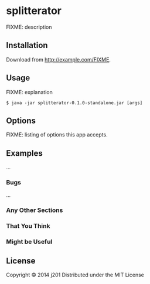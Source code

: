 # splitterator

FIXME: description

## Installation

Download from http://example.com/FIXME.

## Usage

FIXME: explanation

    $ java -jar splitterator-0.1.0-standalone.jar [args]

## Options

FIXME: listing of options this app accepts.

## Examples

...

### Bugs

...

### Any Other Sections
### That You Think
### Might be Useful

## License

Copyright © 2014 j201
Distributed under the MIT License

